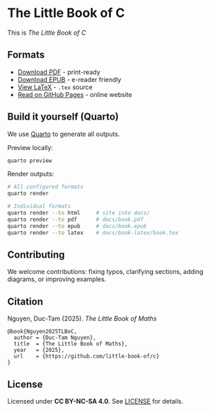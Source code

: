# The Little Book of C

This is _The Little Book of C_ 

## Formats

- [Download PDF](releases/book.pdf) - print-ready
- [Download EPUB](releases/book.epub) - e-reader friendly
- [View LaTeX](releases/book.tex) - `.tex` source
- [Read on GitHub Pages](https://little-book-of.github.io/c/) - online website

## Build it yourself (Quarto)

We use [Quarto](https://quarto.org/docs/get-started/) to generate all outputs.

Preview locally:

```bash
quarto preview
```

Render outputs:

```bash
# All configured formats
quarto render

# Individual formats
quarto render --to html     # site into docs/
quarto render --to pdf      # docs/book.pdf
quarto render --to epub     # docs/book.epub
quarto render --to latex    # docs/book-latex/book.tex
```

## Contributing

We welcome contributions: fixing typos, clarifying sections, adding diagrams, or
improving examples.

## Citation

Nguyen, Duc-Tam (2025). _The Little Book of Maths_

```
@book{Nguyen2025TLBoC,
  author = {Duc-Tam Nguyen},
  title  = {The Little Book of Maths},
  year   = {2025},
  url    = {https://github.com/little-book-of/c}
}
```

## License

Licensed under **CC BY-NC-SA 4.0**. See [LICENSE](LICENSE) for details.
